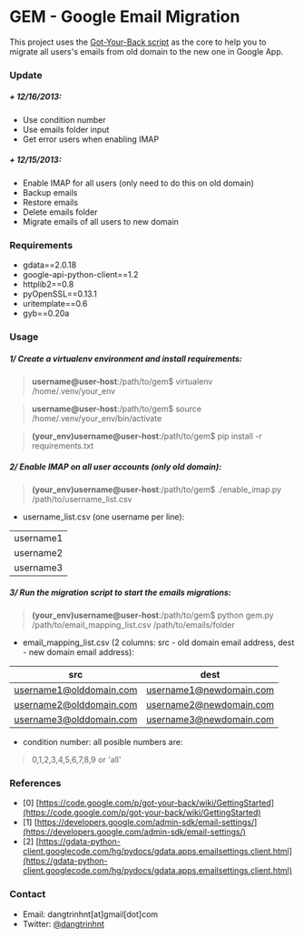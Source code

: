 GEM - Google Email Migration
=============================

This project uses the [Got-Your-Back script](https://code.google.com/p/got-your-back/) as the core to help you to migrate all users's emails from old domain to the new one in Google App.


### Update


##### + 12/16/2013:

+ Use condition number
+ Use emails folder input
+ Get error users when enabling IMAP


##### + 12/15/2013:

+ Enable IMAP for all users (only need to do this on old domain)
+ Backup emails
+ Restore emails
+ Delete emails folder
+ Migrate emails of all users to new domain


### Requirements

+ gdata==2.0.18
+ google-api-python-client==1.2
+ httplib2==0.8
+ pyOpenSSL==0.13.1
+ uritemplate==0.6
+ gyb==0.20a



### Usage

##### 1/ Create a virtualenv environment and install requirements:

> **username@user-host**:/path/to/gem$ virtualenv /home/.venv/your_env

> **username@user-host**:/path/to/gem$ source /home/.venv/your_env/bin/activate

> **(your_env)username@user-host**:/path/to/gem$ pip install -r requirements.txt

##### 2/ Enable IMAP on all user accounts (only old domain):

> **(your_env)username@user-host**:/path/to/gem$ ./enable_imap.py /path/to/username_list.csv

* username_list.csv (one username per line):

|           |
| --------- |
| username1 |
| username2 |
| username3 |



##### 3/ Run the migration script to start the emails migrations:

> **(your_env)username@user-host**:/path/to/gem$ python gem.py /path/to/email_mapping_list.csv <condition number> /path/to/emails/folder

* email_mapping_list.csv (2 columns: src - old domain email address, dest - new domain email address):

| src                     | dest                    |
| ----------------------- | ----------------------- |
| username1@olddomain.com | username1@newdomain.com |
| username2@olddomain.com | username2@newdomain.com |
| username3@olddomain.com | username3@newdomain.com |


* condition number: all posible numbers are: 

> 0,1,2,3,4,5,6,7,8,9 or 'all'


### References

+ [0] [https://code.google.com/p/got-your-back/wiki/GettingStarted](https://code.google.com/p/got-your-back/wiki/GettingStarted)
+ [1] [https://developers.google.com/admin-sdk/email-settings/](https://developers.google.com/admin-sdk/email-settings/)
+ [2] [https://gdata-python-client.googlecode.com/hg/pydocs/gdata.apps.emailsettings.client.html](https://gdata-python-client.googlecode.com/hg/pydocs/gdata.apps.emailsettings.client.html)


### Contact

+ Email: dangtrinhnt[at]gmail[dot]com
+ Twitter: [@dangtrinhnt](https://twitter.com/dangtrinhnt)
